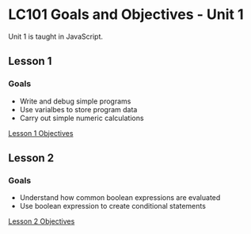 # LC101 Goals and Objectives - Unit 1

Unit 1 is taught in JavaScript.

## Lesson 1

### Goals

- Write and debug simple programs
- Use varialbes to store program data
- Carry out simple numeric calculations

[Lesson 1 Objectives](lesson01.md)

## Lesson 2

### Goals

- Understand how common boolean expressions are evaluated
- Use boolean expression to create conditional statements

[Lesson 2 Objectives](lesson02.md)
